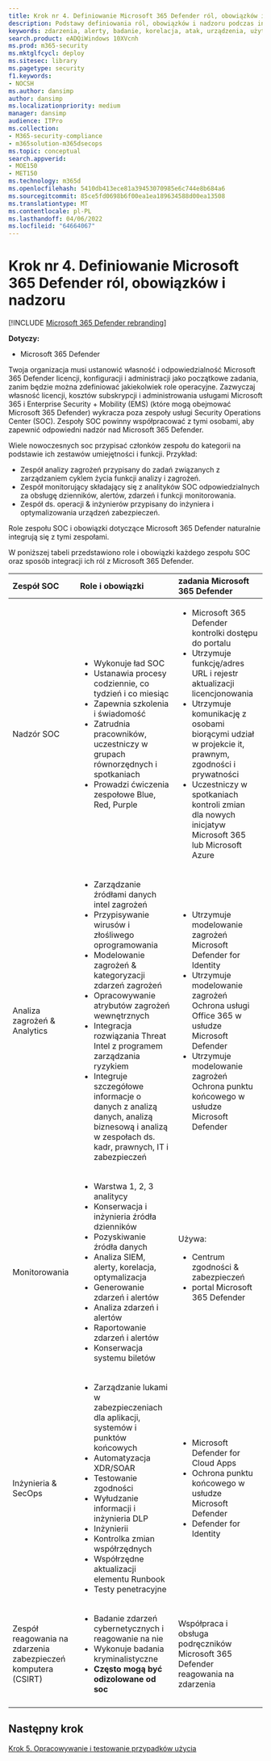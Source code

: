 ```yaml
---
title: Krok nr 4. Definiowanie Microsoft 365 Defender ról, obowiązków i nadzoru
description: Podstawy definiowania ról, obowiązków i nadzoru podczas integrowania Microsoft 365 Defender z operacjami zabezpieczeń.
keywords: zdarzenia, alerty, badanie, korelacja, atak, urządzenia, użytkownicy, tożsamości, tożsamość, skrzynka pocztowa, adres e-mail, 365, microsoft, Microsoft 365, reagowanie na zdarzenia, cyberatak, secops, operacje zabezpieczeń, soc
search.product: eADQiWindows 10XVcnh
ms.prod: m365-security
ms.mktglfcycl: deploy
ms.sitesec: library
ms.pagetype: security
f1.keywords:
- NOCSH
ms.author: dansimp
author: dansimp
ms.localizationpriority: medium
manager: dansimp
audience: ITPro
ms.collection:
- M365-security-compliance
- m365solution-m365dsecops
ms.topic: conceptual
search.appverid:
- MOE150
- MET150
ms.technology: m365d
ms.openlocfilehash: 5410db413ece81a39453070985e6c744e8b684a6
ms.sourcegitcommit: 85ce5fd0698b6f00ea1ea189634588d00ea13508
ms.translationtype: MT
ms.contentlocale: pl-PL
ms.lasthandoff: 04/06/2022
ms.locfileid: "64664067"
---
```

# <a name="step-4-define-microsoft-365-defender-roles-responsibilities-and-oversight"></a>Krok nr 4. Definiowanie Microsoft 365 Defender ról, obowiązków i nadzoru

[!INCLUDE [Microsoft 365 Defender rebranding](../includes/microsoft-defender.md)]

**Dotyczy:**
- Microsoft 365 Defender

Twoja organizacja musi ustanowić własność i odpowiedzialność Microsoft 365 Defender licencji, konfiguracji i administracji jako początkowe zadania, zanim będzie można zdefiniować jakiekolwiek role operacyjne. Zazwyczaj własność licencji, kosztów subskrypcji i administrowania usługami Microsoft 365 i Enterprise Security + Mobility (EMS) (które mogą obejmować Microsoft 365 Defender) wykracza poza zespoły usługi Security Operations Center (SOC). Zespoły SOC powinny współpracować z tymi osobami, aby zapewnić odpowiedni nadzór nad Microsoft 365 Defender. 

Wiele nowoczesnych soc przypisać członków zespołu do kategorii na podstawie ich zestawów umiejętności i funkcji. Przykład:

- Zespół analizy zagrożeń przypisany do zadań związanych z zarządzaniem cyklem życia funkcji analizy i zagrożeń.
- Zespół monitorujący składający się z analityków SOC odpowiedzialnych za obsługę dzienników, alertów, zdarzeń i funkcji monitorowania.
- Zespół ds. operacji & inżynierów przypisany do inżyniera i optymalizowania urządzeń zabezpieczeń.

Role zespołu SOC i obowiązki dotyczące Microsoft 365 Defender naturalnie integrują się z tymi zespołami.

W poniższej tabeli przedstawiono role i obowiązki każdego zespołu SOC oraz sposób integracji ich ról z Microsoft 365 Defender.

| Zespół SOC | Role i obowiązki | zadania Microsoft 365 Defender  |
|:-------|:-----|:-------|
| Nadzór SOC | <ul><li>Wykonuje ład SOC</li><li>Ustanawia procesy codziennie, co tydzień i co miesiąc</li><li>Zapewnia szkolenia i świadomość</li><li>Zatrudnia pracowników, uczestniczy w grupach równorzędnych i spotkaniach</li><li>Prowadzi ćwiczenia zespołowe Blue, Red, Purple</ul>  | <ul><li>Microsoft 365 Defender kontrolki dostępu do portalu</li><li>Utrzymuje funkcję/adres URL i rejestr aktualizacji licencjonowania</li><li>Utrzymuje komunikację z osobami biorącymi udział w projekcie it, prawnym, zgodności i prywatności</li><li>Uczestniczy w spotkaniach kontroli zmian dla nowych inicjatyw Microsoft 365 lub Microsoft Azure</ul> |
| Analiza zagrożeń & Analytics  | <ul><li>Zarządzanie źródłami danych intel zagrożeń</li><li>Przypisywanie wirusów i złośliwego oprogramowania</li><li>Modelowanie zagrożeń & kategoryzacji zdarzeń zagrożeń</li><li>Opracowywanie atrybutów zagrożeń wewnętrznych </li><li>Integracja rozwiązania Threat Intel z programem zarządzania ryzykiem</li><li>Integruje szczegółowe informacje o danych z analizą danych, analizą biznesową i analizą w zespołach ds. kadr, prawnych, IT i zabezpieczeń<ul> | <ul><li>Utrzymuje modelowanie zagrożeń Microsoft Defender for Identity</li><li>Utrzymuje modelowanie zagrożeń Ochrona usługi Office 365 w usłudze Microsoft Defender</li><li>Utrzymuje modelowanie zagrożeń Ochrona punktu końcowego w usłudze Microsoft Defender</ul> |
| Monitorowania | <ul><li>Warstwa 1, 2, 3 analitycy</li><li>Konserwacja i inżynieria źródła dzienników</li><li>Pozyskiwanie źródła danych </li><li>Analiza SIEM, alerty, korelacja, optymalizacja</li><li>Generowanie zdarzeń i alertów</li><li>Analiza zdarzeń i alertów</li><li>Raportowanie zdarzeń i alertów</li><li>Konserwacja systemu biletów</ul> | Używa: <ul><li>Centrum zgodności & zabezpieczeń</li><li>portal Microsoft 365 Defender</ul> |
| Inżynieria & SecOps | <ul><li>Zarządzanie lukami w zabezpieczeniach dla aplikacji, systemów i punktów końcowych</li><li>Automatyzacja XDR/SOAR</li><li>Testowanie zgodności</li><li>Wyłudzanie informacji i inżynieria DLP</li><li>Inżynierii</li><li>Kontrolka zmian współrzędnych</li><li>Współrzędne aktualizacji elementu Runbook</li><li>Testy penetracyjne<ul> | <ul><li>Microsoft Defender for Cloud Apps</li><li>Ochrona punktu końcowego w usłudze Microsoft Defender</li><li>Defender for Identity</ul> |
| Zespół reagowania na zdarzenia zabezpieczeń komputera (CSIRT) | <ul><li>Badanie zdarzeń cybernetycznych i reagowanie na nie</li><li>Wykonuje badania kryminalistyczne</li><li>**Często mogą być odizolowane od soc**</ul> | Współpraca i obsługa podręczników Microsoft 365 Defender reagowania na zdarzenia |
||||


## <a name="next-step"></a>Następny krok

[Krok 5. Opracowywanie i testowanie przypadków użycia](integrate-microsoft-365-defender-secops-use-cases.md)
